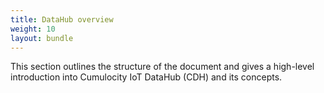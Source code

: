 ```yaml
---
title: DataHub overview
weight: 10
layout: bundle
---
```


This section outlines the structure of the document and gives a high-level introduction into Cumulocity IoT DataHub (CDH) and its concepts.

